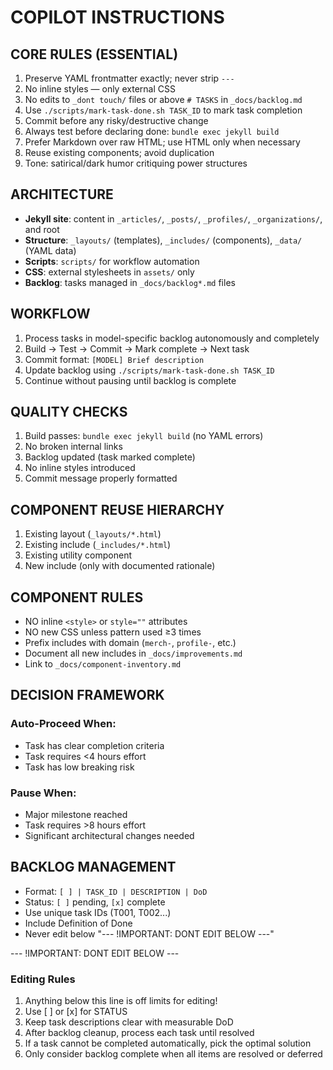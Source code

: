 # COPILOT INSTRUCTIONS

## CORE RULES (ESSENTIAL)
1. Preserve YAML frontmatter exactly; never strip `---`
2. No inline styles — only external CSS
3. No edits to `_dont touch/` files or above `# TASKS` in `_docs/backlog.md`
4. Use `./scripts/mark-task-done.sh TASK_ID` to mark task completion
5. Commit before any risky/destructive change
6. Always test before declaring done: `bundle exec jekyll build`
7. Prefer Markdown over raw HTML; use HTML only when necessary
8. Reuse existing components; avoid duplication
9. Tone: satirical/dark humor critiquing power structures

## ARCHITECTURE
- **Jekyll site**: content in `_articles/`, `_posts/`, `_profiles/`, `_organizations/`, and root
- **Structure**: `_layouts/` (templates), `_includes/` (components), `_data/` (YAML data)
- **Scripts**: `scripts/` for workflow automation
- **CSS**: external stylesheets in `assets/` only
- **Backlog**: tasks managed in `_docs/backlog*.md` files

## WORKFLOW
1. Process tasks in model-specific backlog autonomously and completely
2. Build → Test → Commit → Mark complete → Next task
3. Commit format: `[MODEL] Brief description`
4. Update backlog using `./scripts/mark-task-done.sh TASK_ID`
5. Continue without pausing until backlog is complete

## QUALITY CHECKS
1. Build passes: `bundle exec jekyll build` (no YAML errors)
2. No broken internal links
3. Backlog updated (task marked complete)
4. No inline styles introduced
5. Commit message properly formatted

## COMPONENT REUSE HIERARCHY
1. Existing layout (`_layouts/*.html`)
2. Existing include (`_includes/*.html`)
3. Existing utility component
4. New include (only with documented rationale)

## COMPONENT RULES
- NO inline `<style>` or `style=""` attributes
- NO new CSS unless pattern used ≥3 times
- Prefix includes with domain (`merch-`, `profile-`, etc.)
- Document all new includes in `_docs/improvements.md`
- Link to `_docs/component-inventory.md`

## DECISION FRAMEWORK
### Auto-Proceed When:
- Task has clear completion criteria
- Task requires <4 hours effort
- Task has low breaking risk

### Pause When:
- Major milestone reached
- Task requires >8 hours effort
- Significant architectural changes needed

## BACKLOG MANAGEMENT
- Format: `[ ] | TASK_ID | DESCRIPTION | DoD`
- Status: `[ ]` pending, `[x]` complete
- Use unique task IDs (T001, T002...)
- Include Definition of Done
- Never edit below "--- !IMPORTANT: DONT EDIT BELOW ---"

--- !IMPORTANT: DONT EDIT BELOW ---
### Editing Rules
1. Anything below this line is off limits for editing!
2. Use [ ] or [x] for STATUS
3. Keep task descriptions clear with measurable DoD
4. After backlog cleanup, process each task until resolved
5. If a task cannot be completed automatically, pick the optimal solution
6. Only consider backlog complete when all items are resolved or deferred
